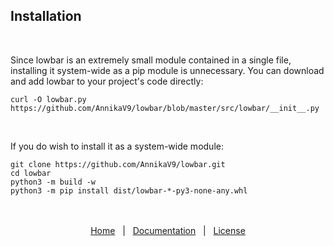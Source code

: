 ## Installation

<br />

Since lowbar is an extremely small module contained in a single file, installing it system-wide as a pip module is unnecessary. You can download and add lowbar to your project's code directly:
```
curl -O lowbar.py https://github.com/AnnikaV9/lowbar/blob/master/src/lowbar/__init__.py
```

<br />

If you do wish to install it as a system-wide module:
```
git clone https://github.com/AnnikaV9/lowbar.git
cd lowbar
python3 -m build -w
python3 -m pip install dist/lowbar-*-py3-none-any.whl
```

<div align="center">

<br />
<br />

<div align="center">
<a href="https://github.com/AnnikaV9/lowbar">Home</a> &nbsp; | &nbsp;
<a href="DOCUMENTATION.md">Documentation</a> &nbsp; | &nbsp;
<a href="LICENSE">License</a>
</div>
